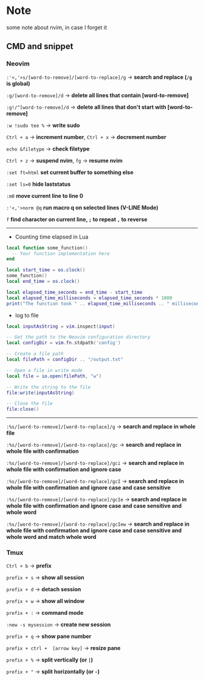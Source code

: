 # Note

some note about nvim, in case I forget it

## CMD and snippet

### Neovim

`:'<,'>s/[word-to-remove]/[word-to-replace]/g` -> **search and replace (`/g` is
global)**

`:g/[word-to-remove]/d` -> **delete all lines that contain [word-to-remove]**

`:g!/^[word-to-remove]/d` -> **delete all lines that don't start with
[word-to-remove]**

`:w !sudo tee %` -> **write sudo**

`Ctrl + a` -> **increment number**, `Ctrl + x` -> **decrement number**

`echo &filetype` -> **check filetype**

`Ctrl + z` -> **suspend nvim**, `fg` -> **resume nvim**

`:set ft=html` **set current buffer to something else**

`:set ls=0` **hide laststatus**

`:m0` **move current line to line 0**

`:'<,'>norm @q` **run macro q on selected lines (V-LINE Mode)**

`f` **find character on current line, `;` to repeat `,` to reverse**

---

- Counting time elapsed in Lua

```lua
local function some_function()
  -- Your function implementation here
end

local start_time = os.clock()
some_function()
local end_time = os.clock()

local elapsed_time_seconds = end_time - start_time
local elapsed_time_milliseconds = elapsed_time_seconds * 1000
print("The function took " .. elapsed_time_milliseconds .. " milliseconds to run.")

```

- log to file

```lua
local inputAsString = vim.inspect(input)

-- Get the path to the Neovim configuration directory
local configDir = vim.fn.stdpath('config')

-- Create a file path
local filePath = configDir .. "/output.txt"

-- Open a file in write mode
local file = io.open(filePath, "w")

-- Write the string to the file
file:write(inputAsString)

-- Close the file
file:close()

```

---

`:%s/[word-to-remove]/[word-to-replace]/g` -> **search and replace in whole
file**

`:%s/[word-to-remove]/[word-to-replace]/gc` -> **search and replace in whole
file with confirmation**

`:%s/[word-to-remove]/[word-to-replace]/gci` -> **search and replace in whole
file with confirmation and ignore case**

`:%s/[word-to-remove]/[word-to-replace]/gcI` -> **search and replace in whole
file with confirmation and ignore case and case sensitive**

`:%s/[word-to-remove]/[word-to-replace]/gcIe` -> **search and replace in whole
file with confirmation and ignore case and case sensitive and whole word**

`:%s/[word-to-remove]/[word-to-replace]/gcIew` -> **search and replace in whole
file with confirmation and ignore case and case sensitive and whole word and
match whole word**

### Tmux

`Ctrl + b` -> **prefix**

`prefix + s` -> **show all session**

`prefix + d` -> **detach session**

`prefix + w` -> **show all window**

`prefix + :` -> **command mode**

`:new -s mysession` -> **create new session**

`prefix + q` -> **show pane number**

`prefix + ctrl +  [arrow key]` -> **resize pane**

`prefix + %` -> **split vertically (or `|`)**

`prefix + "` -> **split horizontally (or `-`)**
